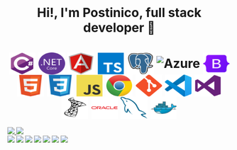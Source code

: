 <div style="display: inline_block" align="center"><br>

  <h1>Hi!, I'm Postinico, full stack developer 👋<h1/>
  <img align="center" alt="csharp" height="50" width="60" src="https://github.com/devicons/devicon/blob/master/icons/csharp/csharp-original.svg">
  <img align="center" alt="dotNetCore" height="50" width="60" src="https://github.com/devicons/devicon/blob/master/icons/dotnetcore/dotnetcore-original.svg">
  <img align="center" alt="Angular" height="50" width="60" src="https://github.com/devicons/devicon/blob/master/icons/angularjs/angularjs-original.svg">
  <img align="center" alt="TypeScrip" height="50" width="60" src="https://github.com/devicons/devicon/blob/master/icons/typescript/typescript-original.svg">
  <img align="center" alt="Postgresql" height="50" width="60" src="https://github.com/devicons/devicon/blob/master/icons/postgresql/postgresql-original.svg">
  <img align="center" alt="Azure" height="50" width="60" src="github.com/devicons/devicon/blob/master/icons/azure/azure-original.svg">
  <img align="center" alt="Bootstrap" height="50" width="60" src="https://github.com/devicons/devicon/blob/master/icons/bootstrap/bootstrap-original.svg">
  <img align="center" alt="HTML5" height="50" width="60" src="https://github.com/devicons/devicon/blob/master/icons/html5/html5-original.svg">
  <img align="center" alt="CSS3" height="50" width="60" src="https://github.com/devicons/devicon/blob/master/icons/css3/css3-original.svg">
  <img align="center" alt="JavaScript" height="50" width="60" src="https://github.com/devicons/devicon/blob/master/icons/javascript/javascript-original.svg">
  <img align="center" alt="Chrome" height="50" width="60" src="https://github.com/devicons/devicon/blob/master/icons/chrome/chrome-original.svg">
  <img align="center" alt="Git" height="50" width="60" src="https://github.com/devicons/devicon/blob/master/icons/git/git-original.svg">   
  <img align="center" alt="VisualStudioCode" height="50" width="60" src="https://github.com/devicons/devicon/blob/master/icons/vscode/vscode-original.svg">
  <img align="center" alt="VisualStudio" height="50" width="60" src="https://github.com/devicons/devicon/blob/master/icons/visualstudio/visualstudio-plain.svg">
  <img align="center" alt="SqlServer" height="50" width="60" src="https://github.com/devicons/devicon/blob/master/icons/microsoftsqlserver/microsoftsqlserver-plain.svg">
  <img align="center" alt="Oracle" height="50" width="60" src="https://github.com/devicons/devicon/blob/master/icons/oracle/oracle-original.svg">
  <img align="center" alt="MySQL" height="50" width="60" src="https://github.com/devicons/devicon/blob/master/icons/mysql/mysql-original.svg">
  <img align="center" alt="Docker" height="50" width="60" src="https://github.com/devicons/devicon/blob/master/icons/docker/docker-original.svg">
</div>
  
<div>
  <a href="https://github.com/Postinico">
  <img height="180em" src="https://github-readme-stats.vercel.app/api?username=Postinico&show_icons=true&theme=dark&count_private=true" />
  <img height="180em" src="https://github-readme-stats.vercel.app/api/top-langs/?username=Postinico&layout=compact&langs_count=7&theme=dark"/>
</div>

  
  <div> 
  <a href="https://www.linkedin.com/in/gpostinico/" target="_blank"><img src="https://img.shields.io/badge/LinkedIn-0077B5?style=for-the-badge&logo=linkedin&logoColor=white" target="_blank"></a> 
  
  <img src="https://img.shields.io/badge/C%23-239120?style=for-the-badge&logo=c-sharp&logoColor=white">
  <img src="https://img.shields.io/badge/.NET-5C2D91?style=for-the-badge&logo=.net&logoColor=white">
  <img src="https://img.shields.io/badge/Angular-DD0031?style=for-the-badge&logo=angular&logoColor=white">
  <img src="https://img.shields.io/badge/TypeScript-007ACC?style=for-the-badge&logo=typescript&logoColor=white">
  <img src="https://img.shields.io/badge/JavaScript-F7DF1E?style=for-the-badge&logo=javascript&logoColor=black">
  <img src="https://img.shields.io/badge/CSS-239120?&style=for-the-badge&logo=css3&logoColor=white">
 
</div>

